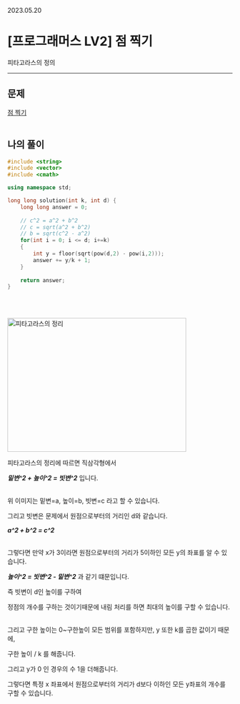 2023.05.20 

# __[프로그래머스 LV2] 점 찍기__

피타고라스의 정의

----

## __문제__

[점 찍기](https://school.programmers.co.kr/learn/courses/30/lessons/140107)<br><Br>




## __나의 풀이__
```c++
#include <string>
#include <vector>
#include <cmath>

using namespace std;

long long solution(int k, int d) {
    long long answer = 0;
    
    // c^2 = a^2 + b^2
    // c = sqrt(a^2 + b^2)
    // b = sqrt(c^2 - a^2)
    for(int i = 0; i <= d; i+=k)
    {
        int y = floor(sqrt(pow(d,2) - pow(i,2)));
        answer += y/k + 1;
    }
    
    return answer;
}
```
<br><Br>

<img src="https://github.com/EunYoungP/TIL/assets/80774412/ac2e0ab4-c323-4dad-8d7d-e25453d7c83a" width = 400, height = 300 title = "피타고라스의 정리"></img>


피타고라스의 정리에 따르면 직삼각형에서 

___밑변^2 + 높이^2 = 빗변^2___ 입니다.<br><Br>

위 이미지는 밑변=a, 높이=b, 빗변=c 라고 할 수 있습니다.

그리고 빗변은 문제에서 원점으로부터의 거리인 d와 같습니다.

___a^2 + b^2 = c^2___ <br><Br>

그렇다면 만약 x가 3이라면 원점으로부터의 거리가 5이하인 모든 y의 좌표를 알 수 있습니다.

___높이^2 = 빗변^2 - 밑변^2___ 과 같기 떄문입니다.

즉 빗변이 d인 높이를 구하여 

정점의 개수를 구하는 것이기때문에 내림 처리를 하면 최대의 높이를 구할 수 있습니다.<br><BR>

그리고 구한 높이는 0~구한높이 모든 범위를 포함하지만, y 또한 k를 곱한 값이기 때문에,

구한 높이 / k 를 해줍니다.

그리고 y가 0 인 경우의 수 1을 더해줍니다.

그렇다면 특정 x 좌표에서 원점으로부터의 거리가 d보다 이하인 모든 y좌표의 개수를 구할 수 있습니다.




